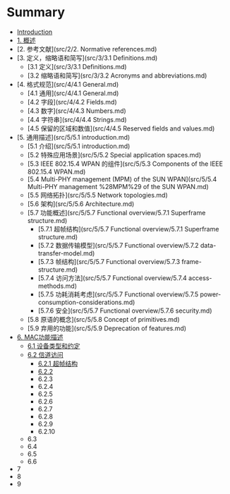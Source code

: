 # Summary

* [Introduction](README.md)
* [1. 概述](src/1/1.Overview.md)
* [2. 参考文献](src/2/2. Normative references.md)
* [3. 定义，缩略语和简写](src/3/3.1 Definitions.md)
  * [3.1 定义](src/3/3.1 Definitions.md)
  * [3.2 缩略语和简写](src/3/3.2 Acronyms and abbreviations.md)
* [4. 格式规范](src/4/4.1 General.md)
  * [4.1 通用](src/4/4.1 General.md)
  * [4.2 字段](src/4/4.2 Fields.md)
  * [4.3 数字](src/4/4.3 Numbers.md)
  * [4.4 字符串](src/4/4.4 Strings.md)
  * [4.5 保留的区域和数值](src/4/4.5 Reserved fields and values.md)
* [5. 通用描述](src/5/5.1 introduction.md)
  * [5.1 介绍](src/5/5.1 introduction.md)
  * [5.2 特殊应用场景](src/5/5.2 Special application spaces.md)
  * [5.3 IEEE 802.15.4 WPAN 的组件](src/5/5.3 Components of the IEEE 802.15.4 WPAN.md)
  * [5.4 Multi-PHY management \(MPM\) of the SUN WPAN](src/5/5.4 Multi-PHY management %28MPM%29 of the SUN WPAN.md)
  * [5.5 网络拓扑](src/5/5.5 Network topologies.md)
  * [5.6 架构](src/5/5.6 Architecture.md)
  * [5.7 功能概述](src/5/5.7 Functional overview/5.7.1 Superframe structure.md)
    * [5.7.1 超帧结构](src/5/5.7 Functional overview/5.7.1 Superframe structure.md)
    * [5.7.2 数据传输模型](src/5/5.7 Functional overview/5.7.2 data-transfer-model.md)
    * [5.7.3 帧结构](src/5/5.7 Functional overview/5.7.3 frame-structure.md)
    * [5.7.4 访问方法](src/5/5.7 Functional overview/5.7.4 access-methods.md)
    * [5.7.5  功耗消耗考虑](src/5/5.7 Functional overview/5.7.5 power-consumption-considerations.md)
    * [5.7.6  安全](src/5/5.7 Functional overview/5.7.6 security.md)
  * [5.8 原语的概念](src/5/5.8 Concept of primitives.md)
  * [5.9 弃用的功能](src/5/5.9 Deprecation of features.md)
* [6. MAC功能描述](src/6/61-she-bei-lei-xing-he-yue-ding.md)
  * [6.1 设备类型和约定](src/6/61-she-bei-lei-xing-he-yue-ding.md)
  * [6.2 信道访问](src/6/62-xin-dao-fang-wen.md)
    * [6.2.1 超帧结构](src/6/621.md)
    * [6.2.2](src/6/62-xin-dao-fang-wen/622.md)
    * 6.2.3
    * 6.2.4
    * 6.2.5
    * 6.2.6
    * 6.2.7
    * 6.2.8
    * 6.2.9
    * 6.2.10
  * 6.3
  * 6.4
  * 6.5
  * 6.6
* 7
* 8
* 9

